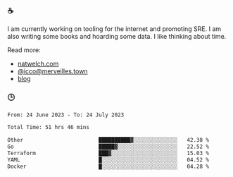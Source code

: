 ### ☕

I am currently working on tooling for the internet and promoting SRE. I am also writing some books and hoarding some data. I like thinking about time. 

Read more:

 - [natwelch.com](https://natwelch.com)
 - [@icco@merveilles.town](https://merveilles.town/@icco)
 - [blog](https://writing.natwelch.com)

### 🕒

<!--START_SECTION:waka-->

```txt
From: 24 June 2023 - To: 24 July 2023

Total Time: 51 hrs 46 mins

Other                        ██████████▓░░░░░░░░░░░░░░   42.38 %
Go                           █████▓░░░░░░░░░░░░░░░░░░░   22.52 %
Terraform                    ███▓░░░░░░░░░░░░░░░░░░░░░   15.03 %
YAML                         █░░░░░░░░░░░░░░░░░░░░░░░░   04.52 %
Docker                       █░░░░░░░░░░░░░░░░░░░░░░░░   04.28 %
```

<!--END_SECTION:waka-->
